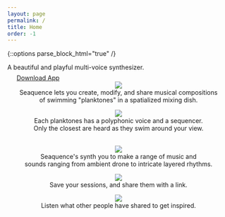 ```yaml
---
layout: page
permalink: /
title: Home
order: -1
---
```

{::options parse_block_html="true" /}

<div class="header-copy" >
  A beautiful and playful multi-voice synthesizer.
  <br/>

</div>

<div style="height:0.5em;"></div>

<div class="download">
  <a href="{{site.app.storeurl}}"><img style="height:1em;margin-right:0.5em;" src="{{site.baseurl}}/images/apple.svg">Download App</a>
</div>

<center>

<img src="{{site.baseurl}}/images/iphone5s_blue_2.png" style="max-width:400px;"/>
<br />
Seaquence lets you create, modify, and share musical compositions
<br/>of swimming "planktones" in a spatialized mixing dish.<br />

<img src="{{site.baseurl}}/images/iphone5s_blue_3.png" style="max-width:400px;"/><br />
Each planktones has a polyphonic voice and a sequencer.<br/>
Only the closest are heard as they swim around your view.<br />
<br />

<img src="{{site.baseurl}}/images/iphone5s_blue.png" style="max-width:400px;"/><br />
Seaquence's synth you to make a range of music and<br/> sounds ranging from ambient drone to intricate layered rhythms.<br />

<img src="{{site.baseurl}}/images/iphone5s_blue_4.png" style="max-width:400px;"/><br />
Save your sessions, and share them with a link.<br />

<img src="{{site.baseurl}}/images/iphone5s_blue_5.png" style="max-width:400px;"/><br />
Listen what other people have shared to get inspired.<br />

</center>